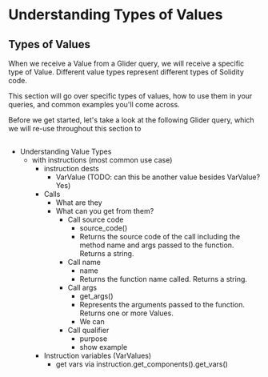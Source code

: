# Understanding Types of Values

## Types of Values

When we receive a Value from a Glider query, we will receive a specific type of Value. Different value types represent different types of Solidity code.

This section will go over specific types of values, how to use them in your queries, and common examples you'll come across.

Before we get started, let's take a look at the following Glider query, which we will re-use throughout this section to&#x20;

##

* Understanding Value Types
  * with instructions (most common use case)
    * instruction dests
      * VarValue (TODO: can this be another value besides VarValue? Yes)
    * Calls
      * What are they
      * What can you get from them?
        * Call source code
          * source\_code()
          * Returns the source code of the call including the method name and args passed to the function. Returns a string.
        * Call name
          * name
          * Returns the function name called. Returns a string.
        * Call args
          * get\_args()
          * Represents the arguments passed to the function. Returns one or more Values.
          * We can
        * Call qualifier
          * purpose
          * show example
    * Instruction variables (VarValues)
      * get vars via instruction.get\_components().get\_vars()
